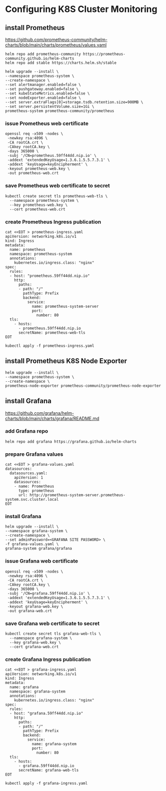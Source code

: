# Configuring K8S Cluster Monitoring
## install Prometheus
https://github.com/prometheus-community/helm-charts/blob/main/charts/prometheus/values.yaml
```
helm repo add prometheus-community https://prometheus-community.github.io/helm-charts
helm repo add stable https://charts.helm.sh/stable

helm upgrade --install \
--namespace prometheus-system \
--create-namespace \
--set alertmanager.enabled=false \
--set pushgateway.enabled=false \
--set kubeStateMetrics.enabled=false \
--set nodeExporter.enabled=false \
--set server.extraFlags[0]=storage.tsdb.retention.size=900MB \
--set server.persistentVolume.size=1Gi \
prometheus-system prometheus-community/prometheus
```
### issue Prometheus web certificate
```
openssl req -x509 -nodes \
 -newkey rsa:4096 \
 -CA rootCA.crt \
 -CAkey rootCA.key \
 -days 365000 \
 -subj '/CN=prometheus.59ff44dd.nip.io' \
 -addext 'extendedKeyUsage=1.3.6.1.5.5.7.3.1' \
 -addext 'keyUsage=keyEncipherment' \
 -keyout prometheus-web.key \
 -out prometheus-web.crt
```
### save Prometheus web certificate to secret 
```
kubectl create secret tls prometheus-web-tls \
  --namespace prometheus-system \
  --key prometheus-web.key \
  --cert prometheus-web.crt
```
### create Prometheus Ingress publication
```
cat <<EOT > prometheus-ingress.yaml
apiVersion: networking.k8s.io/v1
kind: Ingress
metadata:
  name: prometheus
  namespace: prometheus-system
  annotations:
    kubernetes.io/ingress.class: "nginx"
spec:
  rules:
  - host: "prometheus.59ff44dd.nip.io"
    http:
      paths:
      - path: "/"
        pathType: Prefix
        backend:
          service:
            name: prometheus-system-server
            port:
              number: 80
  tls:
    - hosts:
      - prometheus.59ff44dd.nip.io
      secretName: prometheus-web-tls
EOT
```
```
kubectl apply -f prometheus-ingress.yaml
```
## install Prometheus K8S Node Exporter
```
helm upgrade --install \
--namespace prometheus-system \
--create-namespace \
prometheus-node-exporter prometheus-community/prometheus-node-exporter
```
## install Grafana
https://github.com/grafana/helm-charts/blob/main/charts/grafana/README.md
### add Grafana repo
```
helm repo add grafana https://grafana.github.io/helm-charts
```

### prepare Grafana values
```
cat <<EOT > grafana-values.yaml
datasources:
  datasources.yaml:
    apiVersion: 1
    datasources:
    - name: Prometheus
      type: prometheus
      url: http://prometheus-system-server.prometheus-system.svc.cluster.local
EOT
```
### install Grafana
```
helm upgrade --install \
--namespace grafana-system \
--create-namespace \
--set adminPassword=<GRAFANA SITE PASSWORD> \
-f grafana-values.yaml \
grafana-system grafana/grafana
```
### issue Grafana web certificate
```
openssl req -x509 -nodes \
 -newkey rsa:4096 \
 -CA rootCA.crt \
 -CAkey rootCA.key \
 -days 365000 \
 -subj '/CN=grafana.59ff44dd.nip.io' \
 -addext 'extendedKeyUsage=1.3.6.1.5.5.7.3.1' \
 -addext 'keyUsage=keyEncipherment' \
 -keyout grafana-web.key \
 -out grafana-web.crt
```
### save Grafana web certificate to secret 
```
kubectl create secret tls grafana-web-tls \
  --namespace grafana-system \
  --key grafana-web.key \
  --cert grafana-web.crt
```
### create Grafana Ingress publication
```
cat <<EOT > grafana-ingress.yaml
apiVersion: networking.k8s.io/v1
kind: Ingress
metadata:
  name: grafana
  namespace: grafana-system
  annotations:
    kubernetes.io/ingress.class: "nginx"
spec:
  rules:
  - host: "grafana.59ff44dd.nip.io"
    http:
      paths:
      - path: "/"
        pathType: Prefix
        backend:
          service:
            name: grafana-system
            port:
              number: 80
  tls:
    - hosts:
      - grafana.59ff44dd.nip.io
      secretName: grafana-web-tls
EOT
```
```
kubectl apply -f grafana-ingress.yaml
```
